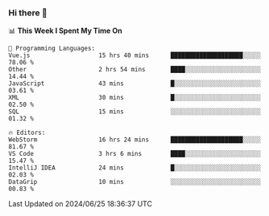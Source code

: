 ### Hi there 👋

<!--
**asdf12303116/asdf12303116** is a ✨ _special_ ✨ repository because its `README.md` (this file) appears on your GitHub profile.

Here are some ideas to get you started:

- 🔭 I’m currently working on ...
- 🌱 I’m currently learning ...
- 👯 I’m looking to collaborate on ...
- 🤔 I’m looking for help with ...
- 💬 Ask me about ...
- 📫 How to reach me: ...
- 😄 Pronouns: ...
- ⚡ Fun fact: ...
-->

<!--START_SECTION:waka-->
📊 **This Week I Spent My Time On** 

```text
💬 Programming Languages: 
Vue.js                   15 hrs 40 mins      ████████████████████░░░░░   78.06 % 
Other                    2 hrs 54 mins       ████░░░░░░░░░░░░░░░░░░░░░   14.44 % 
JavaScript               43 mins             █░░░░░░░░░░░░░░░░░░░░░░░░   03.61 % 
XML                      30 mins             █░░░░░░░░░░░░░░░░░░░░░░░░   02.50 % 
SQL                      15 mins             ░░░░░░░░░░░░░░░░░░░░░░░░░   01.32 % 

🔥 Editors: 
WebStorm                 16 hrs 24 mins      ████████████████████░░░░░   81.67 % 
VS Code                  3 hrs 6 mins        ████░░░░░░░░░░░░░░░░░░░░░   15.47 % 
IntelliJ IDEA            24 mins             █░░░░░░░░░░░░░░░░░░░░░░░░   02.03 % 
DataGrip                 10 mins             ░░░░░░░░░░░░░░░░░░░░░░░░░   00.83 % 
```


 Last Updated on 2024/06/25 18:36:37 UTC
<!--END_SECTION:waka-->
